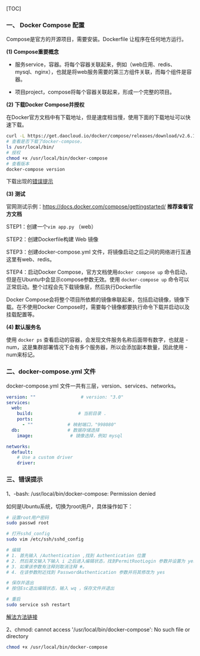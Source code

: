 [TOC]

### 一、 Docker Compose 配置

Compose是官方的开源项目，需要安装。Dockerfile 让程序在任何地方运行。

**(1) Compose重要概念**

- 服务service，容器。将每个容器关联起来，例如（web应用、redis、mysql、nginx），也就是将web服务需要的第三方组件关联，而每个组件是容器。

- 项目project，compose将每个容器关联起来，形成一个完整的项目。

**(2) 下载Docker Compose并授权**

在Docker官方文档中有下载地址，但是速度相当慢，使用下面的下载地址可以快速下载。

```bash
curl -L https://get.daocloud.io/docker/compose/releases/download/v2.6.1/docker-compose-`uname -s`-`uname -m` > /usr/local/bin/docker-compose
# 查看是否下载了docker-compose，
ls /usr/local/bin/
# 授权
chmod +x /usr/local/bin/docker-compose 
# 查看版本
docker-compose version
```

下载出现的[错误提示](#error)

**(3) 测试**

官网测试示例：https://docs.docker.com/compose/gettingstarted/ **推荐查看官方文档**

STEP1：创建一个`vim app.py` （web）

STEP2：创建Dockerfile构建 Web 镜像

STEP3：创建docker-compose.yml 文件，将镜像启动之后之间的网络进行互通这里有web、redis。

STEP4：启动Docker Compose，官方文档使用`docker compose up` 命令启动，但是在Ubuntu中会显示compose参数无效。使用 `docker-compose up` 命令可以正常启动。整个过程会先下载镜像层，然后执行Dockerfile

Docker Compose会将整个项目所依赖的镜像串联起来，包括启动镜像，镜像下载。在不使用Docker Compose时，需要每个镜像都要执行命令下载并启动以及挂载配置等。

**(4) 默认服务名**

使用 `docker ps` 查看启动的容器，会发现文件服务名称后面带有数字，也就是 -num，这是集群部署情况下会有多个服务器，所以会添加副本数量，因此使用 -num来标记。



### 二、docker-compose.yml 文件

docker-compose.yml 文件一共有三层，version、services、networks。

```yaml
version: "" 				# version: "3.0"
services:
  web:
    build: 				   # 当前目录 .
    ports:
      - ""             # 映射端口，"998080"
  db:                  # 数据存储选择
    image:              # 镜像选择，例如 mysql

networks:
  default:
    # Use a custom driver
    driver:             
```



### 三、<span color='red'>错误提示</span>

1、-bash: /usr/local/bin/docker-compose: Permission denied

如何是Ubuntu系统，切换为root用户，具体操作如下：

```bash
# 设置root用户密码
sudo passwd root

# 打开sshd_config
sudo vim /etc/ssh/sshd_config

# 编辑
# 1. 首先输入 /Authentication ,找到 Authentication 位置 
# 2. 然后英文输入下输入 i 之后进入编辑状态，找到PermitRootLogin 参数并设置为 yes，
# 3. 如果该参数有注释则取消注释 #。
# 4. 在该参数附近找到 PasswordAuthentication 参数并将其修改为 yes

# 保存并退出
# 按住Esc退出编辑状态，输入 wq ，保存文件并退出

# 重启
sudo service ssh restart
```

[解法方法链接](https://blog.csdn.net/thebestleo/article/details/123451471)

2、chmod: cannot access '/usr/local/bin/docker-compose': No such file or directory

```bash
chmod +x /usr/local/bin/docker-compose
```

